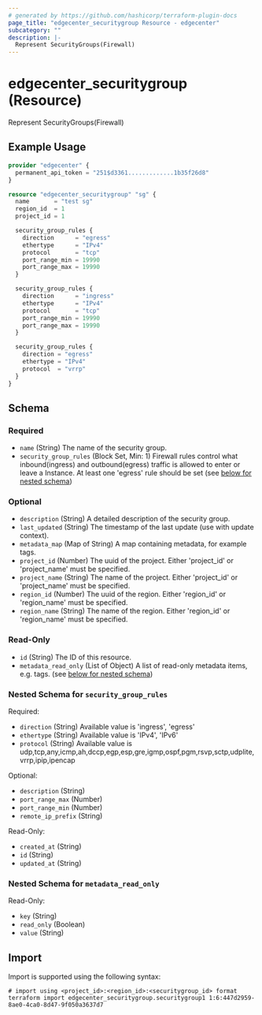 ```yaml
---
# generated by https://github.com/hashicorp/terraform-plugin-docs
page_title: "edgecenter_securitygroup Resource - edgecenter"
subcategory: ""
description: |-
  Represent SecurityGroups(Firewall)
---
```


# edgecenter_securitygroup (Resource)

Represent SecurityGroups(Firewall)

## Example Usage

```terraform
provider "edgecenter" {
  permanent_api_token = "251$d3361.............1b35f26d8"
}

resource "edgecenter_securitygroup" "sg" {
  name       = "test sg"
  region_id  = 1
  project_id = 1

  security_group_rules {
    direction      = "egress"
    ethertype      = "IPv4"
    protocol       = "tcp"
    port_range_min = 19990
    port_range_max = 19990
  }

  security_group_rules {
    direction      = "ingress"
    ethertype      = "IPv4"
    protocol       = "tcp"
    port_range_min = 19990
    port_range_max = 19990
  }

  security_group_rules {
    direction = "egress"
    ethertype = "IPv4"
    protocol  = "vrrp"
  }
}
```

<!-- schema generated by tfplugindocs -->
## Schema

### Required

- `name` (String) The name of the security group.
- `security_group_rules` (Block Set, Min: 1) Firewall rules control what inbound(ingress) and outbound(egress) traffic is allowed to enter or leave a Instance. At least one 'egress' rule should be set (see [below for nested schema](#nestedblock--security_group_rules))

### Optional

- `description` (String) A detailed description of the security group.
- `last_updated` (String) The timestamp of the last update (use with update context).
- `metadata_map` (Map of String) A map containing metadata, for example tags.
- `project_id` (Number) The uuid of the project. Either 'project_id' or 'project_name' must be specified.
- `project_name` (String) The name of the project. Either 'project_id' or 'project_name' must be specified.
- `region_id` (Number) The uuid of the region. Either 'region_id' or 'region_name' must be specified.
- `region_name` (String) The name of the region. Either 'region_id' or 'region_name' must be specified.

### Read-Only

- `id` (String) The ID of this resource.
- `metadata_read_only` (List of Object) A list of read-only metadata items, e.g. tags. (see [below for nested schema](#nestedatt--metadata_read_only))

<a id="nestedblock--security_group_rules"></a>
### Nested Schema for `security_group_rules`

Required:

- `direction` (String) Available value is 'ingress', 'egress'
- `ethertype` (String) Available value is 'IPv4', 'IPv6'
- `protocol` (String) Available value is udp,tcp,any,icmp,ah,dccp,egp,esp,gre,igmp,ospf,pgm,rsvp,sctp,udplite,vrrp,ipip,ipencap

Optional:

- `description` (String)
- `port_range_max` (Number)
- `port_range_min` (Number)
- `remote_ip_prefix` (String)

Read-Only:

- `created_at` (String)
- `id` (String)
- `updated_at` (String)


<a id="nestedatt--metadata_read_only"></a>
### Nested Schema for `metadata_read_only`

Read-Only:

- `key` (String)
- `read_only` (Boolean)
- `value` (String)

## Import

Import is supported using the following syntax:

```shell
# import using <project_id>:<region_id>:<securitygroup_id> format
terraform import edgecenter_securitygroup.securitygroup1 1:6:447d2959-8ae0-4ca0-8d47-9f050a3637d7
```
